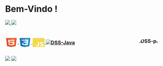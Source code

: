 # Bem-Vindo !
<div style="display:inline_block">
<div>
  <a href="https://github.com/DSSfish">
  <img height="180em" src="https://github-readme-stats.vercel.app/api?username=DSSfish&show_icons=true&theme=prussian&include_all_commits=true&count_private=true&locale"/>
  <img height="180em" src="https://github-readme-stats.vercel.app/api/top-langs/?username=DSSfish&layout=compact&langs_count=7&theme=prussian"/>
</div>
  
<div><br>
  <h3 align="left">
    <!--Studdying:-->
    <img align="center" alt="DSS-HTML" height="30" width="40" src="https://raw.githubusercontent.com/devicons/devicon/master/icons/html5/html5-original.svg">
    <img align="center" alt="DSS-CSS" height="30" width="40" src="https://raw.githubusercontent.com/devicons/devicon/master/icons/css3/css3-original.svg">
    <img align="center" alt="DSS-Js" height="30" width="40" src="https://raw.githubusercontent.com/devicons/devicon/master/icons/javascript/javascript-plain.svg">
    <img align="center" alt="DSS-Java" height="30" width="40" src="https://cdn.jsdelivr.net/gh/devicons/devicon/icons/java/java-plain.svg" />
    <img align="right" alt="DSS-pic" height="170" style="border-radius:50px;" src="https://media.discordapp.net/attachments/997720180266373120/997738762450780210/1534_CnGQTOfQ.png?width=566&height=566">
    <!--<h3>Planning to:
    <img align="center" alt="DSS-C++" height="30" width="40" src="https://cdn.jsdelivr.net/gh/devicons/devicon/icons/cplusplus/cplusplus-original.svg" /></h3>-->
  </h3>
  </div>
  
  ##
  
  <div>
    <a href = "mailto:#@gmail.com"><img src="https://img.shields.io/badge/-Gmail-%23333?style=for-the-badge&logo=gmail&logoColor=white" target="_blank"></a>
    <a href="https://www.linkedin.com/in/#" target="_blank"><img src="https://img.shields.io/badge/-LinkedIn-%230077B5?style=for-the-badge&logo=linkedin&logoColor=white" target="_blank"></a>
    </div>
  
  </div>
